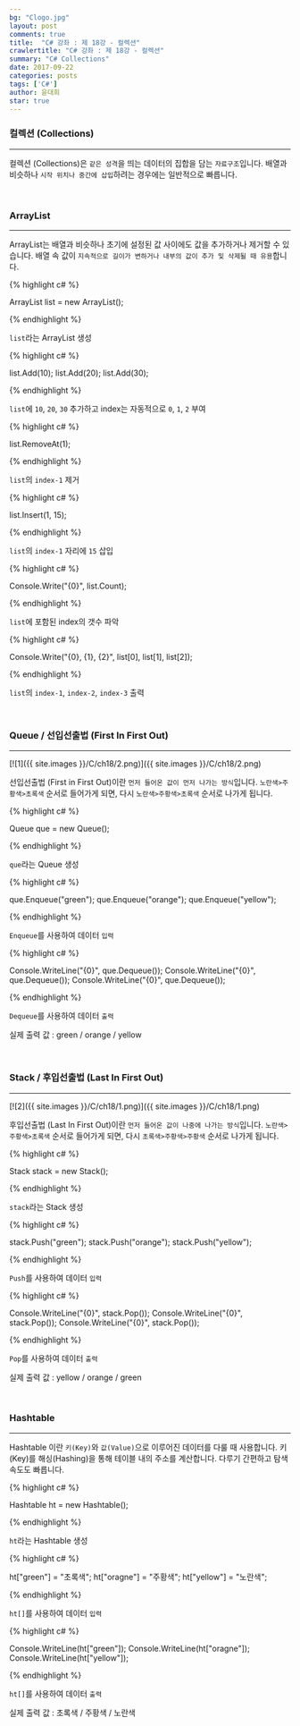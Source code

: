 ```yaml
---
bg: "Clogo.jpg"
layout: post
comments: true
title:  "C# 강좌 : 제 18강 - 컬렉션"
crawlertitle: "C# 강좌 : 제 18강 - 컬렉션"
summary: "C# Collections"
date: 2017-09-22
categories: posts
tags: ['C#']
author: 윤대희
star: true
---
```


### 컬렉션 (Collections) ###
----------
컬렉션 (Collections)은 `같은 성격`을 띄는 데이터의 집합을 담는 `자료구조`입니다. 배열과 비슷하나 `시작 위치나 중간에 삽입`하려는 경우에는 일반적으로 빠릅니다.

<br>

### ArrayList ###
----------
ArrayList는 배열과 비슷하나 초기에 설정된 값 사이에도 값을 추가하거나 제거할 수 있습니다. 배열 속 값이 `지속적으로 길이가 변하거나 내부의 값이 추가 및 삭제될 때 유용`합니다.

{% highlight c# %}

ArrayList list = new ArrayList();

{% endhighlight %}

`list`라는 ArrayList 생성

{% highlight c# %}

list.Add(10);
list.Add(20);
list.Add(30);

{% endhighlight %}

`list`에 `10`, `20`, `30` 추가하고 index는 자동적으로 `0`, `1`, `2` 부여

{% highlight c# %}

list.RemoveAt(1);

{% endhighlight %}

`list`의 `index-1` 제거

{% highlight c# %}

list.Insert(1, 15);

{% endhighlight %}

`list`의 `index-1` 자리에 `15` 삽입

{% highlight c# %}

Console.Write("{0}", list.Count);

{% endhighlight %}

`list`에 포함된 index의 갯수 파악

{% highlight c# %}

Console.Write("{0}, {1}, {2}", list[0], list[1], list[2]);

{% endhighlight %}

`list`의 `index-1`, `index-2`, `index-3` 출력

<br>

### Queue / 선입선출법 (First In First Out) ###
----------

[![1]({{ site.images }}/C/ch18/2.png)]({{ site.images }}/C/ch18/2.png)

선입선출법 (First in First Out)이란 `먼저 들어온 값이 먼저 나가는 방식`입니다. `노란색>주황색>초록색` 순서로 들어가게 되면, 다시 `노란색>주황색>초록색` 순서로 나가게 됩니다.

{% highlight c# %}

Queue que = new Queue();

{% endhighlight %}    

`que`라는 Queue 생성

{% highlight c# %}

que.Enqueue("green");
que.Enqueue("orange");
que.Enqueue("yellow");

{% endhighlight %}    

`Enqueue`를 사용하여 데이터 `입력`

{% highlight c# %}

Console.WriteLine("{0}", que.Dequeue());
Console.WriteLine("{0}", que.Dequeue());
Console.WriteLine("{0}", que.Dequeue());

{% endhighlight %}   

`Dequeue`를 사용하여 데이터 `출력`

실제 출력 값 : green / orange / yellow

<br>

### Stack / 후입선출법 (Last In First Out) ###
----------
[![2]({{ site.images }}/C/ch18/1.png)]({{ site.images }}/C/ch18/1.png)

후입선출법 (Last In First Out)이란 `먼저 들어온 값이 나중에 나가는 방식`입니다. `노란색>주황색>초록색` 순서로 들어가게 되면, 다시 `초록색>주황색>주황색` 순서로 나가게 됩니다.

{% highlight c# %}

Stack stack = new Stack();

{% endhighlight %}    

`stack`라는 Stack 생성

{% highlight c# %}

stack.Push("green");
stack.Push("orange");
stack.Push("yellow");

{% endhighlight %}    

`Push`를 사용하여 데이터 `입력`

{% highlight c# %}

Console.WriteLine("{0}", stack.Pop());
Console.WriteLine("{0}", stack.Pop());
Console.WriteLine("{0}", stack.Pop());

{% endhighlight %}   

`Pop`를 사용하여 데이터 `출력`

실제 출력 값 : yellow / orange / green

<br>

### Hashtable ###
----------
Hashtable 이란 `키(Key)`와 `값(Value)`으로 이루어진 데이터를 다룰 때 사용합니다. 키(Key)를 해싱(Hashing)을 통해 테이블 내의 주소를 계산합니다. 다루기 간편하고 탐색속도도 빠릅니다.

{% highlight c# %}

Hashtable ht = new Hashtable();

{% endhighlight %}    

`ht`라는 Hashtable 생성

{% highlight c# %}

ht["green"] = "초록색";
ht["oragne"] = "주황색";
ht["yellow"] = "노란색";

{% endhighlight %}    

`ht[]`를 사용하여 데이터 `입력`

{% highlight c# %}

Console.WriteLine(ht["green"]);
Console.WriteLine(ht["oragne"]);
Console.WriteLine(ht["yellow"]);

{% endhighlight %}   

`ht[]`를 사용하여 데이터 `출력`

실제 출력 값 : 초록색 / 주황색 / 노란색
